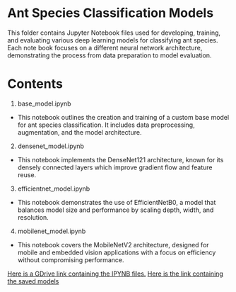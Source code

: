 # Ant Species Classification Models
This folder contains Jupyter Notebook files used for developing, training, and evaluating various deep learning models for classifying ant species. Each note book focuses on a different neural network architecture, demonstrating the process from data preparation to model evaluation.

# Contents
1. base_model.ipynb
- This notebook outlines the creation and training of a custom base model for ant species classification. It includes data preprocessing, augmentation, and the model architecture.
2. densenet_model.ipynb
- This notebook implements the DenseNet121 architecture, known for its densely connected layers which improve gradient flow and feature reuse.
3. efficientnet_model.ipynb
- This notebook demonstrates the use of EfficientNetB0, a model that balances model size and performance by scaling depth, width, and resolution.
4. mobilenet_model.ipynb
- This notebook covers the MobileNetV2 architecture, designed for mobile and embedded vision applications with a focus on efficiency without compromising performance.

[Here is a GDrive link containing the IPYNB files.](https://drive.google.com/drive/folders/1xX5i69KIXy6CGuc4G6oNyDNDEDv8dOqc?usp=sharing)
[Here is the link containing the saved models](https://drive.google.com/drive/folders/1_r-qmOQHCdXPCs8EJhy8PITmYfHP_boq?usp=sharing)
